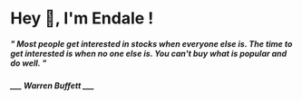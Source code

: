 <h1 title="head"> Hey 👋, I'm Endale !</h1>

**<h5><i>" Most people get interested in stocks when everyone else is. The time to get interested is when no one else is. You can't buy what is popular and do well. "</i></h5>**

*<b>___ Warren Buffett ___</b>*
